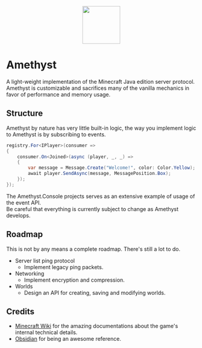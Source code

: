 <p align="center">
  <img width="100" height="100" align="center" src="https://i.imgur.com/BkTfea4.png">
</p>

# Amethyst

A light-weight implementation of the Minecraft Java edition server protocol.
Amethyst is customizable and sacrifices many of the vanilla mechanics in favor of performance and memory usage.

## Structure

Amethyst by nature has very little built-in logic, the way you implement logic to Amethyst is by subscribing to events.

```csharp
registry.For<IPlayer>(consumer =>
{
    consumer.On<Joined>(async (player, _, _) =>
    {
        var message = Message.Create("Welcome!", color: Color.Yellow);
        await player.SendAsync(message, MessagePosition.Box);
    });
});
```

The Amethyst.Console projects serves as an extensive example of usage of the event API.\
Be careful that everything is currently subject to change as Amethyst develops.

## Roadmap

This is not by any means a complete roadmap. There's still a lot to do.

* Server list ping protocol
    * Implement legacy ping packets.
* Networking
    * Implement encryption and compression.
* Worlds
    * Design an API for creating, saving and modifying worlds.

## Credits

* [Minecraft Wiki](https://minecraft.wiki/w/Protocol?oldid=2772100) for the amazing documentations about the game's internal technical details.
* [Obsidian](https://github.com/ObsidianMC/Obsidian) for being an awesome reference.